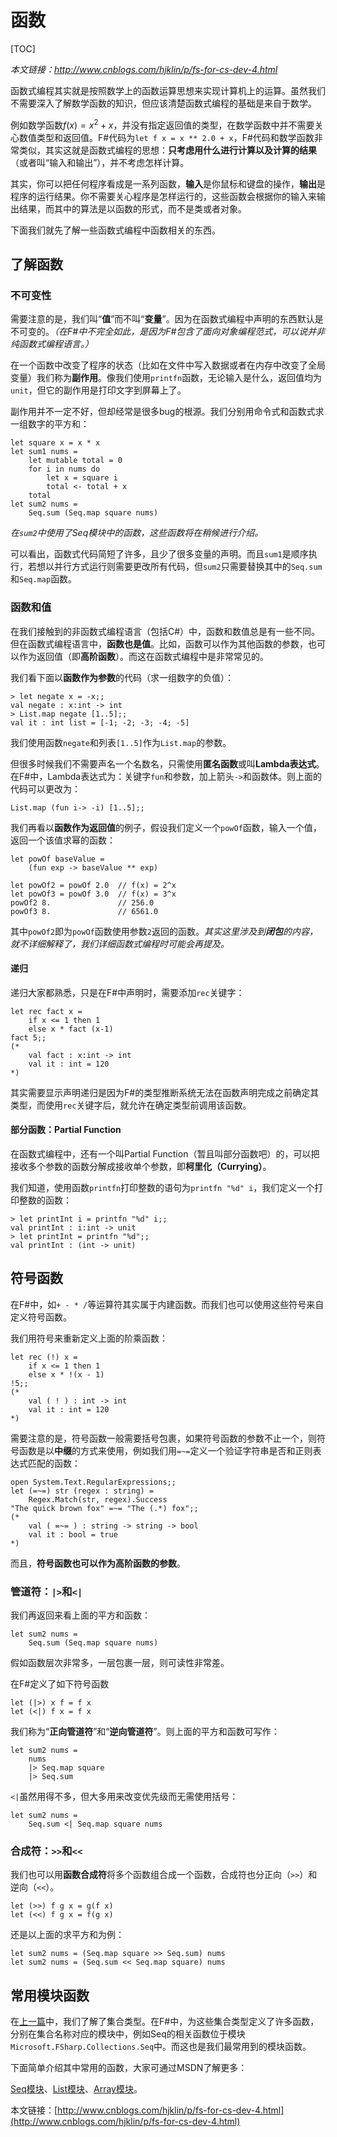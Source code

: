 # 函数

[TOC]



*本文链接：<http://www.cnblogs.com/hjklin/p/fs-for-cs-dev-4.html>*  

函数式编程其实就是按照数学上的函数运算思想来实现计算机上的运算。虽然我们不需要深入了解数学函数的知识，但应该清楚函数式编程的基础是来自于数学。

例如数学函数$f(x) = x^2+x$，并没有指定返回值的类型，在数学函数中并不需要关心数值类型和返回值。F#代码为`let f x = x ** 2.0 + x`，F#代码和数学函数非常类似，其实这就是函数式编程的思想：**只考虑用什么进行计算以及计算的结果**（或者叫“输入和输出”），并不考虑怎样计算。

其实，你可以把任何程序看成是一系列函数，**输入**是你鼠标和键盘的操作，**输出**是程序的运行结果。你不需要关心程序是怎样运行的，这些函数会根据你的输入来输出结果，而其中的算法是以函数的形式，而不是类或者对象。

下面我们就先了解一些函数式编程中函数相关的东西。

## 了解函数

### 不可变性

需要注意的是，我们叫“**值**”而不叫“**变量**”。因为在函数式编程中声明的东西默认是不可变的。*（在F#中不完全如此，是因为F#包含了面向对象编程范式，可以说并非纯函数式编程语言。）* 

在一个函数中改变了程序的状态（比如在文件中写入数据或者在内存中改变了全局变量）我们称为**副作用**。像我们使用`printfn`函数，无论输入是什么，返回值均为`unit`，但它的副作用是打印文字到屏幕上了。

副作用并不一定不好，但却经常是很多bug的根源。我们分别用命令式和函数式求一组数字的平方和：

```
let square x = x * x
let sum1 nums =
    let mutable total = 0
    for i in nums do 
        let x = square i
        total <- total + x
    total
let sum2 nums =
    Seq.sum (Seq.map square nums)
```

*在`sum2`中使用了Seq模块中的函数，这些函数将在稍候进行介绍。*

可以看出，函数式代码简短了许多，且少了很多变量的声明。而且`sum1`是顺序执行，若想以并行方式运行则需要更改所有代码，但`sum2`只需要替换其中的`Seq.sum`和`Seq.map`函数。

### 函数和值

在我们接触到的非函数式编程语言（包括C#）中，函数和数值总是有一些不同。但在函数式编程语言中，**函数也是值**。比如，函数可以作为其他函数的参数，也可以作为返回值（即**高阶函数**）。而这在函数式编程中是非常常见的。

我们看下面以**函数作为参数**的代码（求一组数字的负值）：

```
> let negate x = -x;;
val negate : x:int -> int
> List.map negate [1..5];;
val it : int list = [-1; -2; -3; -4; -5]
```

我们使用函数``negate``和列表`[1..5]`作为`List.map`的参数。

但很多时候我们不需要声名一个名数名，只需使用**匿名函数**或叫**Lambda表达式**。在F#中，Lambda表达式为：关键字`fun`和参数，加上箭头`->`和函数体。则上面的代码可以更改为：

```
List.map (fun i-> -i) [1..5];;
```

我们再看以**函数作为返回值**的例子，假设我们定义一个`powOf`函数，输入一个值，返回一个该值求幂的函数：

```
let powOf baseValue =
    (fun exp -> baseValue ** exp)

let powOf2 = powOf 2.0 	// f(x) = 2^x
let powOf3 = powOf 3.0	// f(x) = 3^x
powOf2 8.				// 256.0
powOf3 8.   			// 6561.0
```

其中`powOf2`即为`powOf`函数使用参数`2`返回的函数。*其实这里涉及到**闭包**的内容，就不详细解释了，我们详细函数式编程时可能会再提及。*

#### 递归

递归大家都熟悉，只是在F#中声明时，需要添加`rec`关键字：

```
let rec fact x =
    if x <= 1 then 1
    else x * fact (x-1)
fact 5;;
(*
	val fact : x:int -> int
	val it : int = 120
*)
```

其实需要显示声明递归是因为F#的类型推断系统无法在函数声明完成之前确定其类型，而使用`rec`关键字后，就允许在确定类型前调用该函数。

#### 部分函数：Partial Function

在函数式编程中，还有一个叫Partial Function（暂且叫部分函数吧）的，可以把接收多个参数的函数分解成接收单个参数，即**柯里化（Currying）**。

我们知道，使用函数`printfn`打印整数的语句为`printfn "%d" i`，我们定义一个打印整数的函数：

```
> let printInt i = printfn "%d" i;;
val printInt : i:int -> unit
> let printInt = printfn "%d";;
val printInt : (int -> unit)
```

## 符号函数

在F#中，如`+ - * /`等运算符其实属于内建函数。而我们也可以使用这些符号来自定义符号函数。

我们用符号来重新定义上面的阶乘函数：

```
let rec (!) x =
    if x <= 1 then 1
    else x * !(x - 1)
!5;;
(*
	val ( ! ) : int -> int
	val it : int = 120
*)
```

需要注意的是，符号函数一般需要括号包裹，如果符号函数的参数不止一个，则符号函数是以**中缀**的方式来使用，例如我们用`=~=`定义一个验证字符串是否和正则表达式匹配的函数：

```
open System.Text.RegularExpressions;;
let (=~=) str (regex : string) =
    Regex.Match(str, regex).Success
"The quick brown fox" =~= "The (.*) fox";;
(*
	val ( =~= ) : string -> string -> bool
	val it : bool = true
*)
```

而且，**符号函数也可以作为高阶函数的参数**。

### 管道符：`|>`和`<|`

我们再返回来看上面的平方和函数：

```
let sum2 nums =
    Seq.sum (Seq.map square nums)
```

假如函数层次非常多，一层包裹一层，则可读性非常差。

在F#定义了如下符号函数

```
let (|>) x f = f x
let (<|) f x = f x
```

我们称为“**正向管道符**”和“**逆向管道符**”。则上面的平方和函数可写作：

```
let sum2 nums = 
	nums 
	|> Seq.map square 
	|> Seq.sum
```

`<|`虽然用得不多，但大多用来改变优先级而无需使用括号：

```
let sum2 nums =
    Seq.sum <| Seq.map square nums
```

### 合成符：`>>`和`<<`

我们也可以用**函数合成符**将多个函数组合成一个函数，合成符也分正向（`>>`）和逆向（`<<`）。

```
let (>>) f g x = g(f x)
let (<<) f g x = f(g x)
```

还是以上面的求平方和为例：

```
let sum2 nums = (Seq.map square >> Seq.sum) nums
let sum2 nums = (Seq.sum << Seq.map square) nums
```

## 常用模块函数

在[上一篇](http://www.cnblogs.com/hjklin/p/fs-for-cs-dev-3.html)中，我们了解了集合类型。在F#中，为这些集合类型定义了许多函数，分别在集合名称对应的模块中，例如Seq的相关函数位于模块`Microsoft.FSharp.Collections.Seq`中。而这也是我们最常用到的模块函数。

下面简单介绍其中常用的函数，大家可通过MSDN了解更多：

[Seq模块](https://msdn.microsoft.com/visualfsharpdocs/conceptual/collections.seq-module-%5bfsharp%5d)、[List模块](https://msdn.microsoft.com/visualfsharpdocs/conceptual/collections.list-module-%5bfsharp%5d)、[Array模块](https://msdn.microsoft.com/visualfsharpdocs/conceptual/collections.array-module-%5bfsharp%5d)。











本文链接：[http://www.cnblogs.com/hjklin/p/fs-for-cs-dev-4.html](http://www.cnblogs.com/hjklin/p/fs-for-cs-dev-4.html)  

